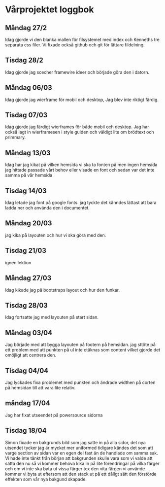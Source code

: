 # Vårprojektet loggbok

## **Måndag 27/2**

Idag gjorde vi den blanka mallen för filsystemet med index och Kenneths tre separata css filer. Vi fixade också github och git för lättare fildelning.

## **Tisdag 28/2**

Idag gjorde jag scecher framewire ideer och började göra den i datorn.

## **Måndag 06/03**

Idag gjorde jag wierframe för mobil och desktop, Jag blev inte riktigt färdig.

## **Tisdag 07/03**

Idag gjorde jag färdigt wierframes för både mobil och desktop. Jag har också lagt in wierframesen i style guiden och väldigt lite om brödtext och primmary.

## **Måndag 13/03**

Idag har jag kikat på vilken hemsida vi ska ta fonten på men ingen hemsida jag hittade passade vårt behov eller visade en font och sedan var det inte samma på vår hemsida

## **Tisdag 14/03**

Idag letade jag font på google fonts. jag tyckte det känndes lättast att bara ladda ner och använda den i documentet.

## **Måndag 20/03**

jag kika på layouten och hur vi ska göra med den.

## **Tisdag 21/03**

ignen lektion

## **Måndag 27/03**

Idag kikade jag på bootstraps layout och hur den funkar.

## **Tisdag 28/03**

Idag fortsatte jag med layouten på start sidan.

## **Måndag 03/04**

Jag började med att bygga layouten på footern på hemsidan. jag sttöte på ett problem med att punkten på ul inte ctäknas som content vilket gjorde det omöjligt att centrera den.

## **Tisdag 04/04**

Jag lyckades fixa problemet med punkten och ändrade widthen på corten på hemsidan till att vara lite relativ.

## **måndag 17/04**

Jag har fixat utseendet på powersource sidorna

## **Tisdag 18/04**

Simon fixade en bakgrunds bild som jag satte in på alla sidor, det nya utsendet tycker jag är mycket mer uniformed tidigare kändes det som
att varge section av sidan var en egen del fast än de handlade om samma sak. Vi hade inte tänkt från början att bakgrunden skulle vara som
vi valde att sätta den nu så vi kommer behöva kika in på lite förendringar på vilka färger och om vi inte ska byta ut vissa färger tex den
vita färgen vi använde kommer vi byta ut eftersom att den stack ut på ett dåligt sätt den förstörde effekten som vår nya bakgund skapade.
